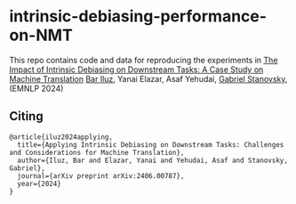 # intrinsic-debiasing-performance-on-NMT
This repo contains code and data for reproducing the experiments in [The Impact of Intrinsic Debiasing on Downstream Tasks: A Case Study on Machine Translation](https://arxiv.org/pdf/2406.00787) [Bar Iluz](https://arxiv.org/search/cs?searchtype=author&query=Iluz,+B), Yanai Elazar,  Asaf Yehudai, [Gabriel Stanovsky](https://gabrielstanovsky.github.io/), (EMNLP 2024)

## Citing

```
@article{iluz2024applying,
  title={Applying Intrinsic Debiasing on Downstream Tasks: Challenges and Considerations for Machine Translation},
  author={Iluz, Bar and Elazar, Yanai and Yehudai, Asaf and Stanovsky, Gabriel},
  journal={arXiv preprint arXiv:2406.00787},
  year={2024}
}
```
